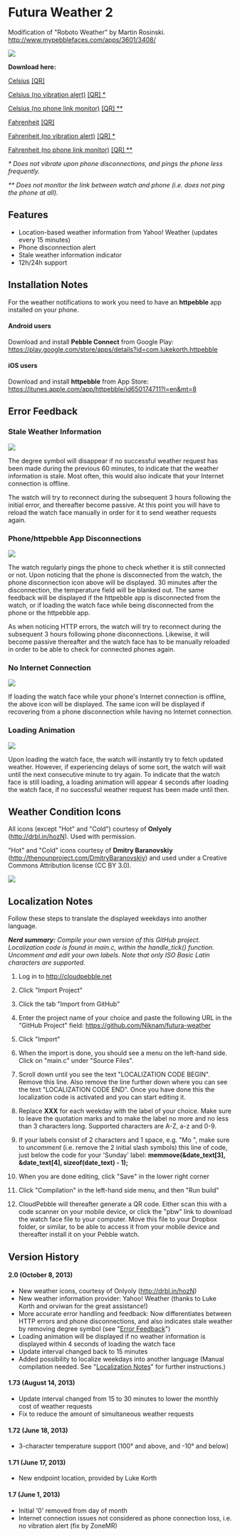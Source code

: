 Futura Weather 2
==============

Modification of "Roboto Weather" by Martin Rosinski. http://www.mypebblefaces.com/apps/3601/3408/

![](https://dl.dropboxusercontent.com/u/572608/futura-weather-v2/futura_weather-v2.jpg)

**Download here:**

[Celsius](http://www.mypebblefaces.com/download_app?cID=2905&fID=3735&version=2&uID=3263) [[QR]](http://www.mypebblefaces.com/QR/temp/pebble711ab886558fe228fc3ccdf035abfdd7.png)

[Celsius (no vibration alert)](http://www.mypebblefaces.com/download_app?cID=3822&fID=3777&version=2&uID=3263) [[QR] *](http://www.mypebblefaces.com/QR/temp/pebble7bc9d76276085491cae3f671c95a582d.png)

[Celsius (no phone link monitor)](http://www.mypebblefaces.com/download_app?cID=5759&fID=6608&version=2&uID=3263) [[QR] **](http://www.mypebblefaces.com/QR/temp/pebble696384727ee254ddeea08b609335bbde.png)

[Fahrenheit](http://www.mypebblefaces.com/download_app?cID=5760&fID=6609&version=2&uID=3263) [[QR]](http://www.mypebblefaces.com/QR/temp/pebbled5b6df371fc71ce5cae91741716deb23.png)

[Fahrenheit (no vibration alert)](http://www.mypebblefaces.com/download_app?cID=5761&fID=6610&version=2&uID=3263) [[QR] *](http://www.mypebblefaces.com/QR/temp/pebble4933fe7a41ca893b6572ea70f8230450.png)

[Fahrenheit (no phone link monitor)](http://www.mypebblefaces.com/download_app?cID=5762&fID=6611&version=2&uID=3263) [[QR] **](http://www.mypebblefaces.com/QR/temp/pebble7a6129f628e47686b60b80149f3f0610.png)

_* Does not vibrate upon phone disconnections, and pings the phone less frequently._

_** Does not monitor the link between watch and phone (i.e. does not ping the phone at all)._

Features
--------

- Location-based weather information from Yahoo! Weather (updates every 15 minutes)
- Phone disconnection alert
- Stale weather information indicator
- 12h/24h support

Installation Notes
------------------

For the weather notifications to work you need to have an **httpebble** app installed on your phone.

#### Android users
Download and install **Pebble Connect** from Google Play:
https://play.google.com/store/apps/details?id=com.lukekorth.httpebble

#### iOS users
Download and install **httpebble** from App Store:
https://itunes.apple.com/app/httpebble/id650174711?l=en&mt=8

Error Feedback
--------------

### Stale Weather Information
![](https://dl.dropboxusercontent.com/u/572608/futura-weather-v2/futura-weather-stale-indication.png)

The degree symbol will disappear if no successful weather request has been made during the previous 60 minutes, to indicate that the weather information is stale. Most often, this would also indicate that your Internet connection is offline.

The watch will try to reconnect during the subsequent 3 hours following the initial error, and thereafter become passive. At this point you will have to reload the watch face manually in order for it to send weather requests again.

### Phone/httpebble App Disconnections
![](https://dl.dropboxusercontent.com/u/572608/futura-weather-v2/futura-weather-phone-disconnection.png)

The watch regularly pings the phone to check whether it is still connected or not. Upon noticing that the phone is disconnected from the watch, the phone disconnection icon above will be displayed. 30 minutes after the disconnection, the temperature field will be blanked out. The same feedback will be displayed if the httpebble app is disconnected from the watch, or if loading the watch face while being disconnected from the phone or the httpebble app.

As when noticing HTTP errors, the watch will try to reconnect during the subsequent 3 hours following phone disconnections. Likewise, it will become passive thereafter and the watch face has to be manually reloaded in order to be able to check for connected phones again.

### No Internet Connection
![](https://dl.dropboxusercontent.com/u/572608/futura-weather-v2/futura-weather-2-clouderror.png)

If loading the watch face while your phone's Internet connection is offline, the above icon will be displayed. The same icon will be displayed if recovering from a phone disconnection while having no Internet connection.

### Loading Animation
![](https://dl.dropboxusercontent.com/u/572608/futura-weather-v2/futura-weather-loading.png)

Upon loading the watch face, the watch will instantly try to fetch updated weather. However, if experiencing delays of some sort, the watch will wait until the next consecutive minute to try again. To indicate that the watch face is still loading, a loading animation will appear 4 seconds after loading the watch face, if no successful weather request has been made until then.

Weather Condition Icons
-----------------------

All icons (except "Hot" and "Cold") courtesy of **Onlyoly** (http://drbl.in/hozN). Used with permission.

"Hot" and "Cold" icons courtesy of **Dmitry Baranovskiy** (http://thenounproject.com/DmitryBaranovskiy) and used under a Creative Commons Attribution license (CC BY 3.0).

![](https://dl.dropboxusercontent.com/u/572608/futura-weather-v2/weather-condition-icons.png)

Localization Notes
------------------

Follow these steps to translate the displayed weekdays into another language.

_**Nerd summary:** Compile your own version of this GitHub project. Localization code is found in main.c, within the_ *handle_tick() function. Uncomment and edit your own labels. Note that only ISO Basic Latin characters are supported.*

1. Log in to http://cloudpebble.net

2. Click "Import Project"

3. Click the tab "Import from GitHub"

4. Enter the project name of your choice and paste the following URL in the "GitHub Project" field: https://github.com/Niknam/futura-weather

5. Click "Import"

6. When the import is done, you should see a menu on the left-hand side. Click on "main.c" under "Source Files".

7. Scroll down until you see the text "LOCALIZATION CODE BEGIN". Remove this line. Also remove the line further down where you can see the text "LOCALIZATION CODE END". Once you have done this the localization code is activated and you can start editing it.

8. Replace **XXX** for each weekday with the label of your choice. Make sure to leave the quotation marks and to make the label no more and no less than 3 characters long. Supported characters are A-Z, a-z and 0-9.

9. If your labels consist of 2 characters and 1 space, e.g. "Mo ", make sure to _uncomment_ (i.e. remove the 2 initial slash symbols) this line of code, just below the code for your 'Sunday' label: **memmove(&date_text[3], &date_text[4], sizeof(date_text) - 1);**

10. When you are done editing, click "Save" in the lower right corner

11. Click "Compilation" in the left-hand side menu, and then "Run build"

12. CloudPebble will thereafter generate a QR code. Either scan this with a code scanner on your mobile device, or click the "pbw" link to download the watch face file to your computer. Move this file to your Dropbox folder, or similar, to be able to access it from your mobile device and thereafter install it on your Pebble watch.


Version History
---------------

#### 2.0 (October 8, 2013)
- New weather icons, courtesy of Onlyoly (http://drbl.in/hozN)
- New weather information provider: Yahoo! Weather (thanks to Luke Korth and orviwan for the great assistance!)
- More accurate error handling and feedback: Now differentiates between HTTP errors and phone disconnections, and also indicates stale weather by removing degree symbol (see "[Error Feedback](https://github.com/Niknam/futura-weather#error-feedback)")
- Loading animation will be displayed if no weather information is displayed within 4 seconds of loading the watch face
- Update interval changed back to 15 minutes
- Added possibility to localize weekdays into another language (Manual compilation needed. See "[Localization Notes](https://github.com/Niknam/futura-weather#localization-notes)" for further instructions.)

#### 1.73 (August 14, 2013)
- Update interval changed from 15 to 30 minutes to lower the monthly cost of weather requests
- Fix to reduce the amount of simultaneous weather requests

#### 1.72 (June 18, 2013)
- 3-character temperature support (100° and above, and -10° and below)

#### 1.71 (June 17, 2013)
- New endpoint location, provided by Luke Korth

#### 1.7 (June 1, 2013)
- Initial '0' removed from day of month
- Internet connection issues not considered as phone connection loss, i.e. no vibration alert (fix by ZoneMR)